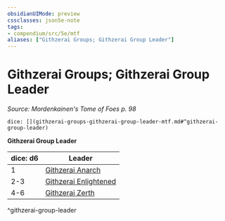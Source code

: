 ```yaml
---
obsidianUIMode: preview
cssclasses: json5e-note
tags:
- compendium/src/5e/mtf
aliases: ["Githzerai Groups; Githzerai Group Leader"]
---
```

# Githzerai Groups; Githzerai Group Leader
*Source: Mordenkainen's Tome of Foes p. 98* 

`dice: [](githzerai-groups-githzerai-group-leader-mtf.md#^githzerai-group-leader)`

**Githzerai Group Leader**

| dice: d6 | Leader |
|----------|--------|
| 1 | [Githzerai Anarch](/compendium/bestiary/humanoid/githzerai-anarch-mpmm.md) |
| 2-3 | [Githzerai Enlightened](/compendium/bestiary/humanoid/githzerai-enlightened-mpmm.md) |
| 4-6 | [Githzerai Zerth](/compendium/bestiary/humanoid/githzerai-zerth.md) |
^githzerai-group-leader